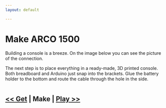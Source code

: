 ```yaml
---
layout: default

---
```


# Make ARCO 1500


Building a console is a breeze. On the image below you can see the picture of the connection.

The next step is to place everything in a ready-made, 3D printed console. Both breadboard and Arduino just snap into the brackets. 
Glue the battery holder to the bottom and route the cable through the hole in the side.

<img data-src="{{ '/assets/images/arco-fritzing.png' | prepend: site.baseurl }}" class="img-responsive">

    
## [<< Get](/get.html) | Make | [Play >>](/play.html)
